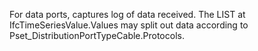 ﻿For data ports, captures log of data received.  The LIST at IfcTimeSeriesValue.Values may split out data according to Pset_DistributionPortTypeCable.Protocols.